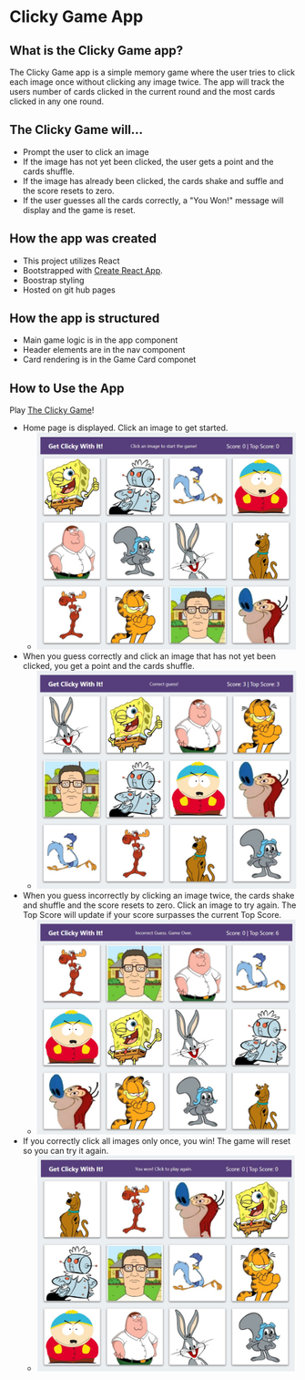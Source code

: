 # Clicky Game App

## What is the Clicky Game app?
The Clicky Game app is a simple memory game where the user tries to click each image once without clicking any image twice. The app will track the users number of cards clicked in the current round and the most cards clicked in any one round.

## The Clicky Game will...

- Prompt the user to click an image
- If the image has not yet been clicked, the user gets a point and the cards shuffle.
- If the image has already been clicked, the cards shake and suffle and the score resets to zero.
- If the user guesses all the cards correctly, a "You Won!" message will display and the game is reset.

## How the app was created

- This project utilizes React
- Bootstrapped with [Create React App](https://github.com/facebook/create-react-app).
- Boostrap styling
- Hosted on git hub pages

## How the app is structured

- Main game logic is in the app component
- Header elements are in the nav component
- Card rendering is in the Game Card componet

## How to Use the App
Play [The Clicky Game](https://kknape.github.io/clicky-game)!

- Home page is displayed. Click an image to get started.
  - ![User Selects Prompt](https://github.com/kknape/clicky-game/blob/master/images/Start_Game.png)
- When you guess correctly and click an image that has not yet been clicked, you get a point and the cards shuffle.
  - ![User Selects Prompt](https://github.com/kknape/clicky-game/blob/master/images/Guess_correct.png)
- When you guess incorrectly by clicking an image twice, the cards shake and shuffle and the score resets to zero. Click an image to try again. The Top Score will update if your score surpasses the current Top Score.
  - ![User Selects Prompt](https://github.com/kknape/clicky-game/blob/master/images/Guess_incorrect.png)
- If you correctly click all images only once, you win! The game will reset so you can try it again.
  - ![User Selects Prompt](https://github.com/kknape/clicky-game/blob/master/images/Win_Game.png)
